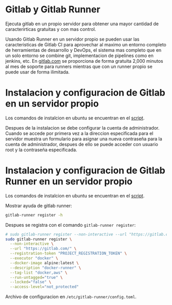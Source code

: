 # Gitlab y Gitlab Runner

Ejecuta gitlab en un propio servidor para obtener una mayor cantidad
de caracterirticas gratuitas y con mas control.

Usando Gitlab Runner en un servidor propio se pueden usar las caracteristicas
de Gitlab CI para aprovechar al maximo un entorno completo de herramientas de
desarrollo y DevOps, el sistema mas completo que en un solo entorno se combine
git, implementacion de pipelines como en jenkins, etc. En [gitlab.com](https://gitlab.com)
se proporciona de forma gratuita 2,000 minutos al mes de soporte para runners
mientras que con un runner propio se puede usar de forma ilimitada.

# Instalacion y configuracion de Gitlab en un servidor propio

Los comandos de instalcion en ubuntu se encuentran en el [script](./setup.sh).

Despues de la instalacion se debe configurar la cuenta de administrador.
Cuando se accede por primera vez a la direccion especificada para el
servidor muestra un formulario para asignar una nueva contraseña para
la cuenta de administrador, despues de ello se puede acceder con usuario root
y la contraseña especificada.

# Instalacion y configuracion de Gitlab Runner en un servidor propio

Los comandos de instalcion en ubuntu se encuentran en el [script](./gitlab-runner-setup.sh).

Mostrar ayuda de gitlab runner:

```bash
gitlab-runner register -h
```

Despues se registra con el comando `gitlab-runner register`:

```bash
# sudo gitlab-runner register --non-interactive --url "https://gitlab.com/" --registration-token "PROJECT_REGISTRATION_TOKEN" --executor "docker" --docker-image alpine:latest --description "docker-runner" --tag-list "docker,aws" --run-untagged="true" --locked="false" --access-level="not_protected"
sudo gitlab-runner register \
  --non-interactive \
  --url "https://gitlab.com/" \
  --registration-token "PROJECT_REGISTRATION_TOKEN" \
  --executor "docker" \
  --docker-image alpine:latest \
  --description "docker-runner" \
  --tag-list "docker,aws" \
  --run-untagged="true" \
  --locked="false" \
  --access-level="not_protected"
```

Archivo de configuracion en `/etc/gitlab-runner/config.toml`.
